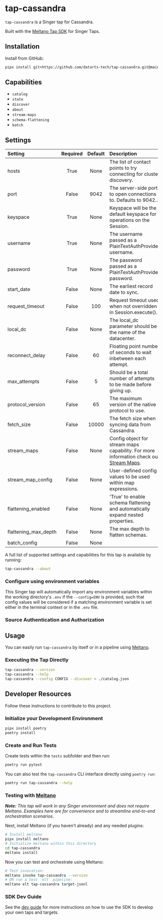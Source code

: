 # tap-cassandra

`tap-cassandra` is a Singer tap for Cassandra.

Built with the [Meltano Tap SDK](https://sdk.meltano.com) for Singer Taps.

<!--

Developer TODO: Update the below as needed to correctly describe the install procedure. For instance, if you do not have a PyPi repo, or if you want users to directly install from your git repo, you can modify this step as appropriate.

Install from PyPi:

```bash
pipx install tap-cassandra
```

-->

## Installation

Install from GitHub:

```bash
pipx install git+https://github.com/datarts-tech/tap-cassandra.git@main
```



## Capabilities

* `catalog`
* `state`
* `discover`
* `about`
* `stream-maps`
* `schema-flattening`
* `batch`

## Settings

| Setting             | Required | Default | Description |
|:--------------------|:--------:|:-------:|:------------|
| hosts               | True     | None    | The list of contact points to try connecting for cluster discovery. |
| port                | False    |    9042 | The server-side port to open connections to. Defaults to 9042.. |
| keyspace            | True     | None    | Keyspace will be the default keyspace for operations on the Session. |
| username            | True     | None    | The username passed as a PlainTextAuthProvider username. |
| password            | True     | None    | The password passed as a PlainTextAuthProvider password. |
| start_date          | False    | None    | The earliest record date to sync. |
| request_timeout     | False    |     100 | Request timeout used when not overridden in Session.execute(). |
| local_dc            | False    | None    | The local_dc parameter should be the name of the datacenter. |
| reconnect_delay     | False    |      60 | Floating point number of seconds to wait inbetween each attempt. |
| max_attempts        | False    |       5 | Should be a total number of attempts to be made before giving up. |
| protocol_version    | False    |      65 | The maximum version of the native protocol to use. |
| fetch_size          | False    |   10000 | The fetch size when syncing data from Cassandra. |
| stream_maps         | False    | None    | Config object for stream maps capability. For more information check out [Stream Maps](https://sdk.meltano.com/en/latest/stream_maps.html). |
| stream_map_config   | False    | None    | User-defined config values to be used within map expressions. |
| flattening_enabled  | False    | None    | 'True' to enable schema flattening and automatically expand nested properties. |
| flattening_max_depth| False    | None    | The max depth to flatten schemas. |
| batch_config        | False    | None    |             |

A full list of supported settings and capabilities for this
tap is available by running:

```bash
tap-cassandra --about
```

### Configure using environment variables

This Singer tap will automatically import any environment variables within the working directory's
`.env` if the `--config=ENV` is provided, such that config values will be considered if a matching
environment variable is set either in the terminal context or in the `.env` file.

### Source Authentication and Authorization

<!--
Developer TODO: If your tap requires special access on the source system, or any special authentication requirements, provide those here.
-->

## Usage

You can easily run `tap-cassandra` by itself or in a pipeline using [Meltano](https://meltano.com/).

### Executing the Tap Directly

```bash
tap-cassandra --version
tap-cassandra --help
tap-cassandra --config CONFIG --discover > ./catalog.json
```

## Developer Resources

Follow these instructions to contribute to this project.

### Initialize your Development Environment

```bash
pipx install poetry
poetry install
```

### Create and Run Tests

Create tests within the `tests` subfolder and
  then run:

```bash
poetry run pytest
```

You can also test the `tap-cassandra` CLI interface directly using `poetry run`:

```bash
poetry run tap-cassandra --help
```

### Testing with [Meltano](https://www.meltano.com)

_**Note:** This tap will work in any Singer environment and does not require Meltano.
Examples here are for convenience and to streamline end-to-end orchestration scenarios._

<!--
Developer TODO:
Your project comes with a custom `meltano.yml` project file already created. Open the `meltano.yml` and follow any "TODO" items listed in
the file.
-->

Next, install Meltano (if you haven't already) and any needed plugins:

```bash
# Install meltano
pipx install meltano
# Initialize meltano within this directory
cd tap-cassandra
meltano install
```

Now you can test and orchestrate using Meltano:

```bash
# Test invocation:
meltano invoke tap-cassandra --version
# OR run a test `elt` pipeline:
meltano elt tap-cassandra target-jsonl
```

### SDK Dev Guide

See the [dev guide](https://sdk.meltano.com/en/latest/dev_guide.html) for more instructions on how to use the SDK to
develop your own taps and targets.
